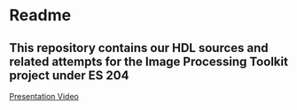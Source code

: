 # Readme
## This repository contains our HDL sources and related attempts for the Image Processing Toolkit project under ES 204

[Presentation Video](https://iitgnacin-my.sharepoint.com/:v:/g/personal/23110235_iitgn_ac_in/EeJDMtfDzz5BoWzdD0xFGr0BaWJ4S9Mznzy35i6VOBUMnQ?e=29h3d7)
